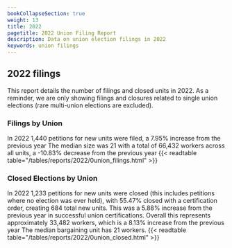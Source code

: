 ```yaml
---
bookCollapseSection: true
weight: 13
title: 2022
pagetitle: 2022 Union Filing Report
description: Data on union election filings in 2022
keywords: union filings
---
```


## 2022 filings

This report details the number of filings and closed units in 2022. As a reminder, we are only showing filings and closures related to single union elections (rare multi-union elections are excluded).

### Filings by Union
In 2022 1,440 petitions for new units were filed, a 7.95% increase from the previous year The median size was 21 with a total of 66,432 workers across all units, a -10.83% decrease from the previous year
{{< readtable table="/tables/reports/2022/0union_filings.html" >}}

### Closed Elections by Union
In 2022 1,233 petitions for new units were closed (this includes petitions where no election was ever held), with 55.47% closed with a certification order, creating 684 total new units. This was a 5.88% increase from the previous year in successful union certifications. Overall this represents approximately 33,482 workers, which is a 8.13% increase from the previous year The median bargaining unit has 21 workers.
{{< readtable table="/tables/reports/2022/0union_closed.html" >}}
